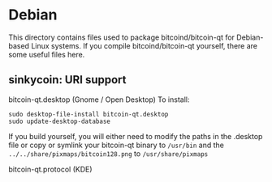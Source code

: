 
Debian
====================
This directory contains files used to package bitcoind/bitcoin-qt
for Debian-based Linux systems. If you compile bitcoind/bitcoin-qt yourself, there are some useful files here.

## sinkycoin: URI support ##


bitcoin-qt.desktop  (Gnome / Open Desktop)
To install:

	sudo desktop-file-install bitcoin-qt.desktop
	sudo update-desktop-database

If you build yourself, you will either need to modify the paths in
the .desktop file or copy or symlink your bitcoin-qt binary to `/usr/bin`
and the `../../share/pixmaps/bitcoin128.png` to `/usr/share/pixmaps`

bitcoin-qt.protocol (KDE)

